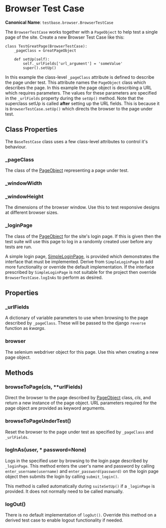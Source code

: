# Browser Test Case

**Canonical Name**: `testbase.browser.BrowserTestCase`

The `BrowserTestCase` works together with a `PageObject` to help test a single page of the site. Create a new Browser 
Test Case like this:

    class TestGreatPage(BrowserTestCase):
        _pageClass = GreatPageObject
        
        def setUp(self):
            self._urlFields['url_argument'] = 'someValue'
            super().setUp()

In this example the class-level `_pageClass` attribute is defined to describe the page under test. This attribute
names the `PageObject` class which describes the page. In this example the page object is describing a URL which 
requires parameters. The values for these parameters are specified in the `_urlFields` property during the `setUp()`
method. Note that the superclass setUp is called **after** setting up the URL fields. This is because it is 
`BrowserTestCase.setUp()` which directs the browser to the page under test.

## Class Properties

The `BaseTestCase` class uses a few class-level attributes to control it's behaviour.

### _pageClass

The class of the [PageObject](./pageobject.md) representing a page under test.

### _windowWidth
### _windowHeight

The dimensions of the browser window. Use this to test responsive designs at different browser sizes.

### _loginPage

The class of the [PageObject](./pageobject.md) for the site's login page. If this is given then the test
suite will use this page to log in a randomly created user before any tests are run. 

A simple login page, [SimpleLoginPage](https://github.com/tctimmeh/django-testing-base/blob/master/testbase/browser/simpleLoginPage.py), 
is provided which demonstrates the interface that must be implemented. Derive from `SimpleLoginPage` 
to add more functionality or override the default implementation. If the interface prescribed by 
`SimpleLoginPage` is not suitable for the project then override `BrowserTestCase.logInAs` to perform as desired.

## Properties

### _urlFields

A dictionary of variable parameters to use when browsing to the page described by `_pageClass`. These will be
passed to the django `reverse` function as _kwargs_.

### browser

The selenium webdriver object for this page. Use this when creating a new page object.

## Methods

### browseToPage(cls, **urlFields)

Direct the browser to the page described by [PageObject](./pageobject.md) class, _cls_, and return a new instance
of the page object. URL parameters required for the page object are provided as keyword arguments.

### browseToPageUnderTest()

Reset the browser to the page under test as specified by `_pageClass` and `_urlFields`.

### logInAs(user, * password=None)

Logs in the specified user by browsing to the login page described by `_loginPage`. This method enters the user's
name and password by calling `enter_username(username)` and `enter_password(password)` on the login page object 
then submits the login by calling `submit_login()`.

This method is called automatically during `suiteSetUp()` if a `_loginPage` is provided. It does not normally
need to be called manually.

### logOut()

There is no default implementation of `logOut()`. Override this method on a derived test case to enable logout
functionality if needed.

